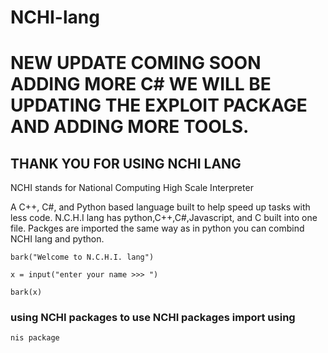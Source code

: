 # NCHI-lang
# NEW UPDATE COMING SOON ADDING MORE C# WE WILL BE UPDATING THE EXPLOIT PACKAGE AND ADDING MORE TOOLS.
## THANK YOU FOR USING NCHI LANG
NCHI stands for National Computing High Scale Interpreter


A C++, C#, and Python based language built to help speed up tasks with less code. N.C.H.I lang has python,C++,C#,Javascript, and C built into one file. Packges are imported the same way as in python you can combind NCHI lang and python.
```
bark("Welcome to N.C.H.I. lang")

x = input("enter your name >>> ")

bark(x)
````
### using NCHI packages to use NCHI packages import using 
```
nis package
```

